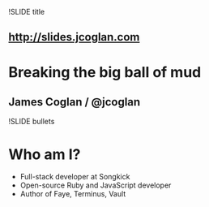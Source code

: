 !SLIDE title
## http://slides.jcoglan.com
# Breaking the big ball of mud
## James Coglan / @jcoglan


!SLIDE bullets
# Who am I?
* Full-stack developer at Songkick
* Open-source Ruby and JavaScript developer
* Author of Faye, Terminus, Vault

